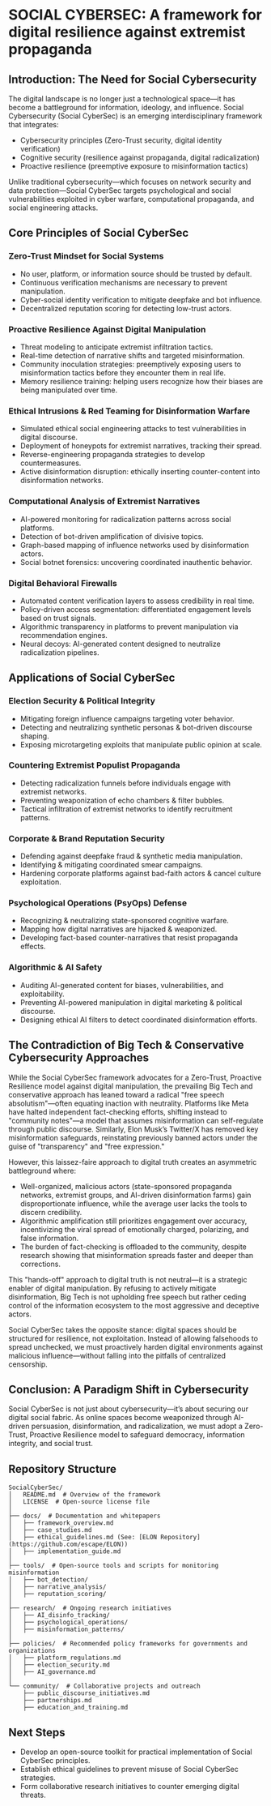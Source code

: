 # SOCIAL CYBERSEC: A framework for digital resilience against extremist propaganda

## Introduction: The Need for Social Cybersecurity

The digital landscape is no longer just a technological space—it has become a battleground for information, ideology, and influence. Social Cybersecurity (Social CyberSec) is an emerging interdisciplinary framework that integrates:

- Cybersecurity principles (Zero-Trust security, digital identity verification)
- Cognitive security (resilience against propaganda, digital radicalization)
- Proactive resilience (preemptive exposure to misinformation tactics)

Unlike traditional cybersecurity—which focuses on network security and data protection—Social CyberSec targets psychological and social vulnerabilities exploited in cyber warfare, computational propaganda, and social engineering attacks.

## Core Principles of Social CyberSec

### Zero-Trust Mindset for Social Systems
- No user, platform, or information source should be trusted by default.
- Continuous verification mechanisms are necessary to prevent manipulation.
- Cyber-social identity verification to mitigate deepfake and bot influence.
- Decentralized reputation scoring for detecting low-trust actors.

### Proactive Resilience Against Digital Manipulation
- Threat modeling to anticipate extremist infiltration tactics.
- Real-time detection of narrative shifts and targeted misinformation.
- Community inoculation strategies: preemptively exposing users to misinformation tactics before they encounter them in real life.
- Memory resilience training: helping users recognize how their biases are being manipulated over time.

### Ethical Intrusions & Red Teaming for Disinformation Warfare
- Simulated ethical social engineering attacks to test vulnerabilities in digital discourse.
- Deployment of honeypots for extremist narratives, tracking their spread.
- Reverse-engineering propaganda strategies to develop countermeasures.
- Active disinformation disruption: ethically inserting counter-content into disinformation networks.

### Computational Analysis of Extremist Narratives
- AI-powered monitoring for radicalization patterns across social platforms.
- Detection of bot-driven amplification of divisive topics.
- Graph-based mapping of influence networks used by disinformation actors.
- Social botnet forensics: uncovering coordinated inauthentic behavior.

### Digital Behavioral Firewalls
- Automated content verification layers to assess credibility in real time.
- Policy-driven access segmentation: differentiated engagement levels based on trust signals.
- Algorithmic transparency in platforms to prevent manipulation via recommendation engines.
- Neural decoys: AI-generated content designed to neutralize radicalization pipelines.

## Applications of Social CyberSec

### Election Security & Political Integrity
- Mitigating foreign influence campaigns targeting voter behavior.
- Detecting and neutralizing synthetic personas & bot-driven discourse shaping.
- Exposing microtargeting exploits that manipulate public opinion at scale.

### Countering Extremist Populist Propaganda
- Detecting radicalization funnels before individuals engage with extremist networks.
- Preventing weaponization of echo chambers & filter bubbles.
- Tactical infiltration of extremist networks to identify recruitment patterns.

### Corporate & Brand Reputation Security
- Defending against deepfake fraud & synthetic media manipulation.
- Identifying & mitigating coordinated smear campaigns.
- Hardening corporate platforms against bad-faith actors & cancel culture exploitation.

### Psychological Operations (PsyOps) Defense
- Recognizing & neutralizing state-sponsored cognitive warfare.
- Mapping how digital narratives are hijacked & weaponized.
- Developing fact-based counter-narratives that resist propaganda effects.

### Algorithmic & AI Safety
- Auditing AI-generated content for biases, vulnerabilities, and exploitability.
- Preventing AI-powered manipulation in digital marketing & political discourse.
- Designing ethical AI filters to detect coordinated disinformation efforts.

## The Contradiction of Big Tech & Conservative Cybersecurity Approaches

While the Social CyberSec framework advocates for a Zero-Trust, Proactive Resilience model against digital manipulation, the prevailing Big Tech and conservative approach has leaned toward a radical "free speech absolutism"—often equating inaction with neutrality. Platforms like Meta have halted independent fact-checking efforts, shifting instead to "community notes"—a model that assumes misinformation can self-regulate through public discourse. Similarly, Elon Musk’s Twitter/X has removed key misinformation safeguards, reinstating previously banned actors under the guise of "transparency" and "free expression."

However, this laissez-faire approach to digital truth creates an asymmetric battleground where:
- Well-organized, malicious actors (state-sponsored propaganda networks, extremist groups, and AI-driven disinformation farms) gain disproportionate influence, while the average user lacks the tools to discern credibility.
- Algorithmic amplification still prioritizes engagement over accuracy, incentivizing the viral spread of emotionally charged, polarizing, and false information.
- The burden of fact-checking is offloaded to the community, despite research showing that misinformation spreads faster and deeper than corrections.

This "hands-off" approach to digital truth is not neutral—it is a strategic enabler of digital manipulation. By refusing to actively mitigate disinformation, Big Tech is not upholding free speech but rather ceding control of the information ecosystem to the most aggressive and deceptive actors.

Social CyberSec takes the opposite stance: digital spaces should be structured for resilience, not exploitation. Instead of allowing falsehoods to spread unchecked, we must proactively harden digital environments against malicious influence—without falling into the pitfalls of centralized censorship.

## Conclusion: A Paradigm Shift in Cybersecurity

Social CyberSec is not just about cybersecurity—it’s about securing our digital social fabric. As online spaces become weaponized through AI-driven persuasion, disinformation, and radicalization, we must adopt a Zero-Trust, Proactive Resilience model to safeguard democracy, information integrity, and social trust.

## Repository Structure
```
SocialCyberSec/
│   README.md  # Overview of the framework
│   LICENSE  # Open-source license file
│
├── docs/  # Documentation and whitepapers
│   ├── framework_overview.md
│   ├── case_studies.md
│   ├── ethical_guidelines.md (See: [ELON Repository](https://github.com/escape/ELON))
│   ├── implementation_guide.md
│
├── tools/  # Open-source tools and scripts for monitoring misinformation
│   ├── bot_detection/
│   ├── narrative_analysis/
│   ├── reputation_scoring/
│
├── research/  # Ongoing research initiatives
│   ├── AI_disinfo_tracking/
│   ├── psychological_operations/
│   ├── misinformation_patterns/
│
├── policies/  # Recommended policy frameworks for governments and organizations
│   ├── platform_regulations.md
│   ├── election_security.md
│   ├── AI_governance.md
│
└── community/  # Collaborative projects and outreach
    ├── public_discourse_initiatives.md
    ├── partnerships.md
    ├── education_and_training.md
```

## Next Steps
- Develop an open-source toolkit for practical implementation of Social CyberSec principles.
- Establish ethical guidelines to prevent misuse of Social CyberSec strategies.
- Form collaborative research initiatives to counter emerging digital threats.
